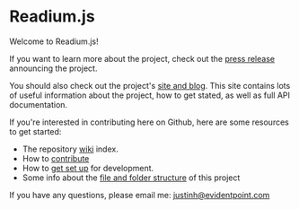 # Readium.js

Welcome to Readium.js!

If you want to learn more about the project, check out the [press release](http://readium.org/news/announcing-readiumjs-a-javascript-library-for-browser-based-epub-3-reading) announcing the project. 

You should also check out the project's [site and blog](http://readium.github.io/Readium-Web-Components/). This site contains lots of useful information about the project, how to get stated, as well as full API documentation. 

If you're interested in contributing here on Github, here are some resources to get started: 

  * The repository [wiki](https://github.com/readium/Readium-Web-Components/wiki) index.
  * How to [contribute](https://github.com/readium/Readium-Web-Components/wiki/How-to-contribute-to-Readium.js)
  * How to [get set up](https://github.com/readium/Readium-Web-Components/wiki/Getting-Set-Up-For-Development) for development.
  * Some info about the [file and folder structure](https://github.com/readium/Readium-Web-Components/wiki/Project-structure) of this project

If you have any questions, please email me: justinh@evidentpoint.com